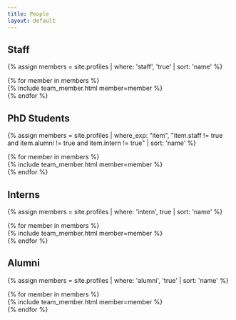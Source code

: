 ```yaml
---
title: People
layout: default
---
```


<h2 class="mb-3"><a id="staff"></a>Staff</h2>

{% assign members = site.profiles | where: 'staff', 'true' | sort: 'name' %}

<div class="grid-container">
{% for member in members %}
    <div class="grid-item">
        {% include team_member.html member=member %}
    </div>
{% endfor %}
</div>

<h2 class="mb-3"><a id="student"></a>PhD Students</h2>

{% assign members = site.profiles | where_exp: "item", "item.staff != true and item.alumni != true and item.intern != true" | sort: 'name' %}

<div class="grid-container">
{% for member in members %}
    <div class="grid-item">
        {% include team_member.html member=member %}
    </div>
{% endfor %}
</div>

<h2 class="mb-3"><a id="intern"></a>Interns</h2>

{% assign members = site.profiles | where: 'intern', true | sort: 'name' %}

<div class="grid-container">
{% for member in members %}
    <div class="grid-item">
        {% include team_member.html member=member %}
    </div>
{% endfor %}
</div>

<h2 class="mb-3"><a id="alumni"></a>Alumni</h2>

{% assign members = site.profiles | where: 'alumni', 'true' | sort: 'name' %}

<div class="grid-container">
{% for member in members %}
    <div class="grid-item">
        {% include team_member.html member=member %}
    </div>
{% endfor %}
</div>
